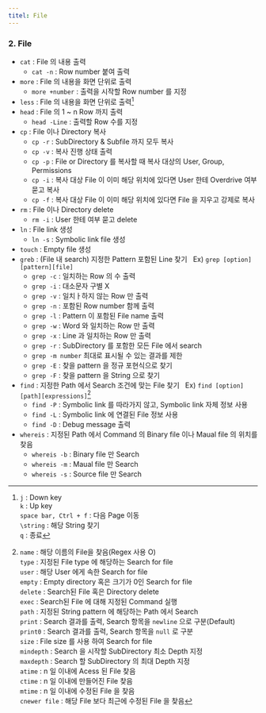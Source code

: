 ```yaml
---
titel: File
---
```


### 2. File
  - `cat` : File 의 내용 출력
    - `cat -n` : Row number 붙여 출력
  - `more` : File 의 내용을 화면 단위로 출력
    - `more +number` : 출력을 시작할 Row number 를 지정
  - `less` : File 의 내용을 화면 단위로 출력[^4]
  - `head` : File 의 1 ~ n Row 까지 출력
    - `head -Line` : 출력할 Row 수를 지정
  - `cp` : File 이나 Directory 복사
    - `cp -r` : SubDirectory & Subfile 까지 모두 복사
    - `cp -v` : 복사 진행 상태 출력
    - `cp -p` : File or Directory 를 복사할 때 복사 대상의 User, Group, Permissions
    - `cp -i` : 복사 대상 File 이 이미 해당 위치에 있다면 User 한테 Overdrive 여부 묻고 복사
    - `cp -f` : 복사 대상 File 이 이미 해당 위치에 있다면 File 을 지우고 강제로 복사
  - `rm` : File 이나 Directory delete
    - `rm -i` : User 한테 여부 묻고 delete
  - `ln` : File link 생성
    - `ln -s` : Symbolic link file 생성
  - `touch` : Empty file 생성
  - `greb` : (File 내 search) 지정한 Pattern 포함된 Line 찾기 &nbsp; Ex) `grep [option][pattern][file]`
    - `grep -c` : 일치하는 Row 의 수 출력
    - `grep -i` : 대소문자 구별 X
    - `grep -v` : 일치ㅏ하지 않는 Row 만 출력
    - `grep -n` : 포함된 Row number 함께 출력
    - `grep -l` : Pattern 이 포함된 File name 출력
    - `grep -w` : Word 와 일치하는 Row 만 출력
    - `grep -x` : Line 과 일치하는 Row 만 출력
    - `grep -r` : SubDirectory 를 포함한 모든 File 에서 search
    - `grep -m number` 최대로 표시될 수 있는 결과를 제한
    - `grep -E` : 찾을 pattern 을 정규 포현식으로 찾기
    - `grep -F` : 찾을 pattern 을 String 으로 찾기
  - `find` : 지정한 Path 에서 Search 조건에 맞는 File 찾기 &nbsp; Ex) `find [option][path][expressions]`[^expressions]
    - `find -P` : Symbolic link 를 따라가지 않고, Symbolic link 자체 정보 사용
    - `find -L` : Symbolic link 에 연결된 File 정보 사용
    - `find -D` : Debug message 출력
  - `whereis` : 지정된 Path 에서 Command 의 Binary file 이나 Maual file 의 위치를 찾음
    - `whereis -b` : Binary file 만 Search
    - `whereis -m` : Maual file 만 Search
    - `whereis -s` : Source file 만 Search

[^4]: `j` : Down key <br> `k` : Up key <br> `space bar, Ctrl + f` : 다음 Page 이동<br> `\string` : 해당 String 찾기 <br> `q` : 종료
[^expressions]: `name` : 해당 이름의 File을 찾음(Regex 사용 O) <br> `type` : 지정된 File type 에 해당하는 Search for file <br> `user` : 해당 User 에게 속한 Search for file <br> `empty` : Empty directory 혹은 크기가 0인 Search for file <br> `delete` : Search된 File 혹은 Directory delete <br> `exec` : Search된 File 에 대해 지정된 Command 실행 <br> `path` : 지정된 String pattern 에 해당하는 Path 에서 Search <br> `print` : Search 결과를 출력, Search 항목을 `newline` 으로 구분(Default) <br> `print0` : Search 결과를 출력, Search 항목을 `null` 로 구분 <br> `size` : File size 를 사용 하여 Search for file <br> `mindepth` : Search 을 시작할 SubDirectory 최소 Depth 지정 <br> `maxdepth` : Search 할 SubDirectory 의 최대 Depth 지정 <br> `atime` : n 일 이내에 Acess 된 File 찾음 <br> `ctime` : n 일 이내에 만들어진 File 찾음 <br> `mtime` : n 일 이내에 수정된 File 을 찾음 <br> `cnewer file` : 해당 File 보다 최근에 수정된 File 을 찾음

